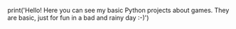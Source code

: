 print('Hello! Here you can see my basic Python projects about games. They are basic, just for fun in a bad and rainy day :-)')
